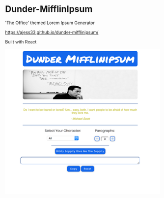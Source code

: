 # Dunder-MifflinIpsum
'The Office' themed Lorem Ipsum Generator

https://ajess33.github.io/dunder-mifflinipsum/

Built with React

![screenshot](/dunderScreenshot.png)
